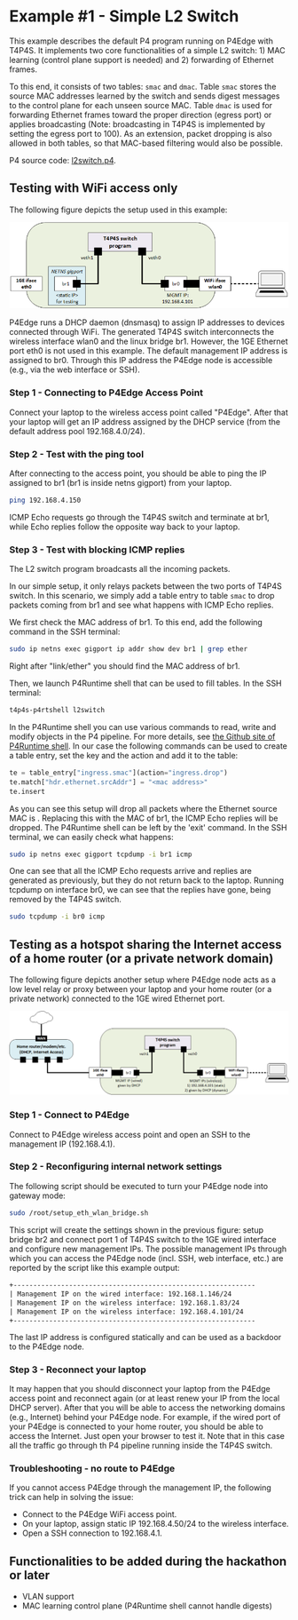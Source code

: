 # Example #1 - Simple L2 Switch

This example describes the default P4 program running on P4Edge with T4P4S. It implements two core functionalities of a simple L2 switch: 1) MAC learning (control plane support is needed) and 2) forwarding of Ethernet frames.

To this end, it consists of two tables: `smac` and `dmac`. Table `smac` stores the source MAC addresses learned by the switch and sends digest messages to the control plane for each unseen source MAC. Table `dmac` is used for forwarding Ethernet frames toward the proper direction (egress port) or applies broadcasting (Note: broadcasting in T4P4S is implemented by setting the egress port to 100). As an extension, packet dropping is also allowed in both tables, so that MAC-based filtering would also be possible.

P4 source code: [l2switch.p4](https://github.com/P4EDGE/t4p4s/tree/master/examples/t4p4s/l2switch/l2switch.p4).

## Testing with WiFi access only

The following figure depicts the setup used in this example:

![Default settings of P4Edge](./img/l2switch_setupA.png)

P4Edge runs a DHCP daemon (dnsmasq) to assign IP addresses to devices connected through WiFi. The generated T4P4S switch interconnects the wireless interface wlan0 and the linux bridge br1. However, the 1GE Ethernet port eth0 is not used in this example. The default management IP address is assigned to br0. Through this IP address the P4Edge node is accessible (e.g., via the web interface or SSH).

### Step 1 - Connecting to P4Edge Access Point

Connect your laptop to the wireless access point called "P4Edge". After that your laptop will get an IP address assigned by the DHCP service (from the default address pool 192.168.4.0/24).

### Step 2 - Test with the ping tool

After connecting to the access point, you should be able to ping the IP assigned to br1 (br1 is inside netns gigport) from your laptop.

```bash
ping 192.168.4.150
```

ICMP Echo requests go through the T4P4S switch and terminate at br1, while Echo replies follow the opposite way back to your laptop.

### Step 3 - Test with blocking ICMP replies

The L2 switch program broadcasts all the incoming packets.

In our simple setup, it only relays packets between the two ports of T4P4S switch.
In this scenario, we simply add a table entry to table `smac` to drop packets coming from br1 and see what happens with ICMP Echo replies.

We first check the MAC address of br1. To this end, add the following command in the SSH terminal:

```bash
sudo ip netns exec gigport ip addr show dev br1 | grep ether
```

Right after "link/ether" you should find the MAC address of br1.

Then, we launch P4Runtime shell that can be used to fill tables. In the SSH terminal:

```bash
t4p4s-p4rtshell l2switch
```

In the P4Runtime shell you can use various commands to read, write and modify objects in the P4 pipeline. For more details, see [the Github site of P4Runtime shell](https://github.com/p4lang/p4runtime-shell). In our case the following commands can be used to create a table entry, set the key and the action and add it to the table:

```python
te = table_entry["ingress.smac"](action="ingress.drop")
te.match["hdr.ethernet.srcAddr"] = "<mac address>"
te.insert
```

As you can see this setup will drop all packets where the Ethernet source MAC is <mac address>. Replacing this with the MAC of br1, the ICMP Echo replies will be dropped. The P4Runtime shell can be left by the 'exit' command. In the SSH terminal, we can easily check what happens:

```bash
sudo ip netns exec gigport tcpdump -i br1 icmp
```

One can see that all the ICMP Echo requests arrive and replies are generated as previously, but they do not return back to the laptop. Running tcpdump on interface br0, we can see that the replies have gone, being removed by the T4P4S switch.

```bash
sudo tcpdump -i br0 icmp
```

## Testing as a hotspot sharing the Internet access of a home router (or a private network domain)

The following figure depicts another setup where P4Edge node acts as a low level relay or proxy between your laptop and your home router (or a private network) connected to the 1GE wired Ethernet port.

![Low level gateway mode of P4Edge](./img/l2switch_setupB.png)

### Step 1 - Connect to P4Edge

Connect to P4Edge wireless access point and open an SSH to the management IP (192.168.4.1).

### Step 2 - Reconfiguring internal network settings

The following script should be executed to turn your P4Edge node into gateway mode:

```bash
sudo /root/setup_eth_wlan_bridge.sh
```

This script will create the settings shown in the previous figure: setup bridge br2 and connect port 1 of T4P4S switch to the 1GE wired interface and configure new management IPs. The possible management IPs through which you can access the P4Edge node (incl. SSH, web interface, etc.) are reported by the script like this example output:

```
+-------------------------------------------------------------
| Management IP on the wired interface: 192.168.1.146/24
| Management IP on the wireless interface: 192.168.1.83/24
| Management IP on the wireless interface: 192.168.4.101/24
+-------------------------------------------------------------
```

The last IP address is configured statically and can be used as a backdoor to the P4Edge node.

### Step 3 - Reconnect your laptop

It may happen that you should disconnect your laptop from the P4Edge access point and reconnect again (or at least renew your IP from the local DHCP server). After that you will be able to access the networking domains (e.g., Internet) behind your P4Edge node.
For example, if the wired port of your P4Edge is connected to your home router, you should be able to access the Internet. Just open your browser to test it. Note that in this case all the traffic go through th P4 pipeline running inside the T4P4S switch.

### Troubleshooting - no route to P4Edge

If you cannot access P4Edge through the management IP, the following trick can help in solving the issue:

- Connect to the P4Edge WiFi access point.
- On your laptop, assign static IP 192.168.4.50/24 to the wireless interface.
- Open a SSH connection to 192.168.4.1.

## Functionalities to be added during the hackathon or later

- VLAN support
- MAC learning control plane (P4Runtime shell cannot handle digests)
